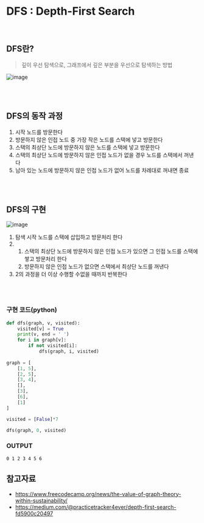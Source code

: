 # DFS : Depth-First Search

<br>

## DFS란?

> 깊이 우선 탐색으로, 그래프에서 깊은 부분을 우선으로 탐색하는 방법

![image](https://github.com/user-attachments/assets/85a937fe-2428-4cdd-84fd-d322bde1d0ab)

<br>
<br>

## DFS의 동작 과정

1. 시작 노드를 방문한다
2. 방문하지 않은 인접 노드 중 가장 작은 노드를 스택에 넣고 방문한다
3. 스택의 최상단 노드에 방문하지 않은 노드를 스택에 넣고 방문한다
4. 스택의 최상단 노드에 방문하지 않은 인접 노드가 없을 경우 노드를 스택에서 꺼낸다
5. 남아 있는 노드에 방문하지 않은 인접 노드가 없어 노드를 차례대로 꺼내면 종료

<br>
<br>

## DFS의 구현

![image](https://github.com/user-attachments/assets/f32077d6-63cf-4067-8c81-c03fe636b6fb)

1. 탐색 시작 노드를 스택에 삽입하고 방문처리 한다
2. 1. 스택의 최상단 노드에 방문하지 않은 인접 노드가 있으면 그 인접 노드를 스택에 쌓고 방문처리 한다
   2. 방문하지 않은 인접 노드가 없으면 스택에서 최상단 노드를 꺼낸다
3. 2의 과정을 더 이상 수행할 수없을 때까지 반복한다

<br>
<br>

### 구현 코드(python)

```python
def dfs(graph, v, visited):
    visited[v] = True
    print(v, end = ' ')
    for i in graph[v]:
        if not visited[i]:
            dfs(graph, i, visited)
        
graph = [
    [1, 5],
    [2, 5],
    [3, 4],
    [],
    [3],
    [6],
    [1]
]

visited = [False]*7

dfs(graph, 0, visited)
```

### OUTPUT

````
0 1 2 3 4 5 6 
````

## 참고자료

- https://www.freecodecamp.org/news/the-value-of-graph-theory-within-sustainability/
- https://medium.com/@practicetracker4ever/depth-first-search-fd5900c20497
